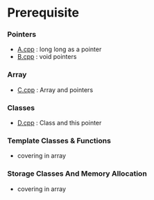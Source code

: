 # Prerequisite

### Pointers
 - [A.cpp](A.cpp) : long long as a pointer
 - [B.cpp](B.cpp) : void pointers

### Array
 - [C.cpp](C.cpp) : Array and pointers
 
### Classes
 - [D.cpp](D.cpp) : Class and this pointer

### Template Classes & Functions
 - covering in array  
### Storage Classes And Memory Allocation
 - covering in array  
